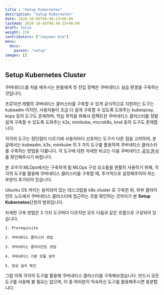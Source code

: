 ```yaml
---
title : "Setup Kubernetes"
description: "Setup Kubernetes"
date: 2020-10-06T08:48:23+00:00
lastmod: 2020-10-06T08:48:23+00:00
draft: false
weight: 210
contributors: ["Jaeyeon Kim"]
menu:
  docs:
    parent: "setup"
images: []
---
```


## Setup Kubernetes Cluster

쿠버네티스를 처음 배우시는 분들에게 첫 진입 장벽은 쿠버네티스 실습 환경을 구축하는 것입니다.

프로덕션 레벨의 쿠버네티스 클러스터를 구축할 수 있게 공식적으로 지원하는 도구는 kubeadm 이지만, 사용자들이 조금 더 쉽게 구축할 수 있도록 도와주는 kubespray, kops 등의 도구도 존재하며, 학습 목적을 위해서 컴팩트한 쿠버네티스 클러스터를 정말 쉽게 구축할 수 있도록 도와주는 k3s, minikube, microk8s, kind 등의 도구도 존재합니다.

각각의 도구는 장단점이 다르기에 사용자마다 선호하는 도구가 다른 점을 고려하여, 본 글에서는 kubeadm, k3s, minikube 의 3 가지 도구를 활용하여 쿠버네티스 클러스터를 구축하는 방법을 다룹니다.
각 도구에 대한 자세한 비교는 다음 쿠버네티스 [공식 문서]((https://kubernetes.io/ko/docs/tasks/tools/))를 확인해주시기 바랍니다.

본 *모두의 MLOps*에서는 구축하게 될 MLOps 구성 요소들을 원활히 사용하기 위해, 각각의 도구를 활용해 쿠버네티스 클러스터를 구축할 때, 추가적으로 설정해주어야 하는 부분이 추가되어 있습니다.

Ubuntu OS 까지는 설치되어 있는 데스크탑을 k8s cluster 로 구축한 뒤, 외부 클라이언트 노드에서 쿠버네티스 클러스터에 접근하는 것을 확인하는 것까지가 본 **Setup Kubernetes**단원의 범위입니다.

자세한 구축 방법은 3 가지 도구마다 다르지만 모두 다음과 같은 흐름으로 구성되어 있습니다.

```text
1. Prerequisite

2. 쿠버네티스 클러스터 셋업

3. 쿠버네티스 클라이언트 셋업

4. 쿠버네티스 기본 모듈 설치

5. 정상 설치 확인
```

그럼 이제 각각의 도구를 활용해 쿠버네티스 클러스터를 구축해보겠습니다. 반드시 모든 도구를 사용해 볼 필요는 없으며, 이 중 여러분이 익숙하신 도구를 활용해주시면 충분합니다.
